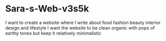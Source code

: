 # Sara-s-Web-v3s5k
I want to create a website where I write about food fashion beauty interior design and lifestyle I want the website to be clean organic with pops of earthy tones but keep it relatively minimalistic
